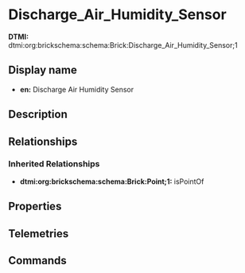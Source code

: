 # Discharge_Air_Humidity_Sensor
**DTMI:** dtmi:org:brickschema:schema:Brick:Discharge_Air_Humidity_Sensor;1
## Display name
- **en:** Discharge Air Humidity Sensor
## Description
## Relationships
### Inherited Relationships
* **dtmi:org:brickschema:schema:Brick:Point;1:** isPointOf
## Properties
## Telemetries
## Commands
